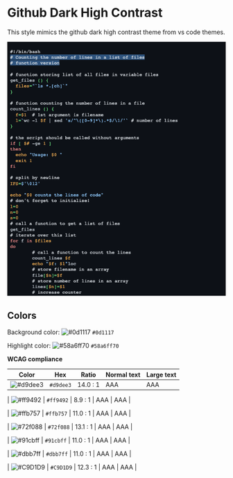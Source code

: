 # Github Dark High Contrast

This style mimics the github dark high contrast theme from vs code themes.

![Screenshot of the github-dark-high-contrast theme in a bash script](./images/github-dark-high-contrast.png)

## Colors

Background color: ![#0d1117](https://via.placeholder.com/20/0d1117/0d1117.png) `#0d1117`

Highlight color: ![#58a6ff70](https://via.placeholder.com/20/58a6ff70/58a6ff70.png) `#58a6ff70`

**WCAG compliance**

| Color                                                        | Hex       | Ratio    | Normal text | Large text |
| ------------------------------------------------------------ | --------- | -------- | ----------- | ---------- |
| ![#d9dee3](https://via.placeholder.com/20/d9dee3/d9dee3.png) | `#d9dee3` | 14.0 : 1 | AAA         | AAA        |

| ![#ff9492](https://via.placeholder.com/20/ff9492/ff9492.png) | `#ff9492` | 8.9 : 1 | AAA | AAA |

| ![#ffb757](https://via.placeholder.com/20/ffb757/ffb757.png) | `#ffb757` | 11.0 : 1 | AAA | AAA |

| ![#72f088](https://via.placeholder.com/20/72f088/72f088.png) | `#72f088` | 13.1 : 1 | AAA | AAA |

| ![#91cbff](https://via.placeholder.com/20/91cbff/91cbff.png) | `#91cbff` | 11.0 : 1 | AAA | AAA |

| ![#dbb7ff](https://via.placeholder.com/20/dbb7ff/dbb7ff.png) | `#dbb7ff` | 11.0 : 1 | AAA | AAA |

| ![#C9D1D9](https://via.placeholder.com/20/C9D1D9/C9D1D9.png) | `#C9D1D9` | 12.3 : 1 | AAA | AAA |
